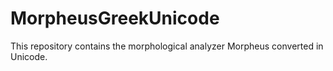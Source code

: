 # MorpheusGreekUnicode

This repository contains the morphological analyzer Morpheus converted in Unicode.
